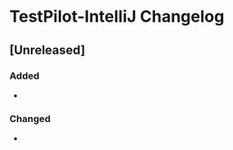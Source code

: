 <!-- Keep a Changelog guide -> https://keepachangelog.com -->

# TestPilot-IntelliJ Changelog

## [Unreleased]
### Added
-
### Changed
- 
